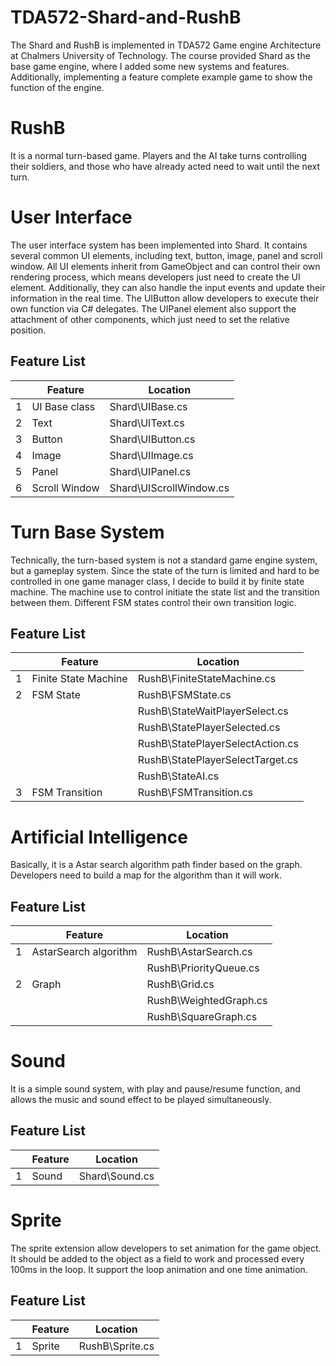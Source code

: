 # TDA572-Shard-and-RushB
The Shard and RushB is implemented in TDA572 Game engine Architecture at Chalmers University of Technology. The course provided Shard as the base game engine, where I added some new systems and features. Additionally, implementing a feature complete example game to show the function of the engine.

# RushB
It is a normal turn-based game. Players and the AI take turns controlling their soldiers, and those who have already acted need to wait until the next turn.

# User Interface
The user interface system has been implemented into Shard. It contains several common UI elements, including text, button, image, panel and scroll window. All UI elements inherit from GameObject and can control their own rendering process, which means developers just need to create the UI element. Additionally, they can also handle the input events and update their information in the real time. The UIButton allow developers to execute their own function via C\# delegates. The UIPanel element also support the attachment of other components, which just need to set the relative position.
## Feature List
| | Feature | Location|
| --- | --- | --- |
|1|UI Base class|Shard\UIBase.cs|
|2|Text|Shard\UIText.cs|
|3|Button|Shard\UIButton.cs|
|4|Image|Shard\UIImage.cs|
|5|Panel|Shard\UIPanel.cs|
|6|Scroll Window|Shard\UIScrollWindow.cs|

# Turn Base System
Technically, the turn-based system is not a standard game engine system, but a gameplay system. Since the state of the turn is limited and hard to be controlled in one game manager class, I decide to build it by finite state machine. The machine use to control initiate the state list and the transition between them. Different FSM states control their own transition logic.

## Feature List
| | Feature | Location|
| --- | --- | --- |
|1|Finite State Machine|RushB\FiniteStateMachine.cs|
|2|FSM State|RushB\FSMState.cs|
| | |RushB\StateWaitPlayerSelect.cs|
| | |RushB\StatePlayerSelected.cs|
| | |RushB\StatePlayerSelectAction.cs|
| | |RushB\StatePlayerSelectTarget.cs|
| | |RushB\StateAI.cs|
|3|FSM Transition|RushB\FSMTransition.cs|

# Artificial Intelligence
Basically, it is a Astar search algorithm path finder based on the graph. Developers need to build a map for the algorithm than it will work.

## Feature List
| | Feature | Location|
| --- | --- | --- |
|1|AstarSearch algorithm|RushB\AstarSearch.cs|
| | |RushB\PriorityQueue.cs|
|2|Graph|RushB\Grid.cs|
| | |RushB\WeightedGraph.cs|
| | |RushB\SquareGraph.cs|

# Sound
It is a simple sound system, with play and pause/resume function, and allows the music and sound effect to be played simultaneously.

## Feature List
| | Feature | Location|
| --- | --- | --- |
|1|Sound|Shard\Sound.cs|

# Sprite
The sprite extension allow developers to set animation for the game object. It should be added to the object as a field to work and processed every 100ms in the loop. It support the loop animation and one time animation.

## Feature List
| | Feature | Location|
| --- | --- | --- |
|1|Sprite|RushB\Sprite.cs|
